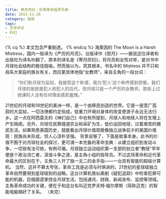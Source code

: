 ```yaml
---
title: 寒月厉妇：实用革命指导手册
date: 2015-11-28
category: 挂帙
tags:
- 文学评论
- 科幻
---
```

{% cq %}
本文包含严重剧透。
{% endcq %}
海莱因的 The Moon is a Harsh Mistress，国内一般译为《严厉的月亮》，台版译作《怒月》——据说这位译者和出版社为译名吵翻了，原本的译名是《寒月厉妇》，将月亮和女性对举，是对书中月球社会结构的极佳隐喻。然而我以为，究其根本，书名中的 Mistress 并不只和母系大家庭的族长有关，而应更具体地指“女教师”，来自主角的一段台词：

>“你们称月球为监狱，我接受这个称谓，我为‘犯人’这个称呼感到骄傲，我们月球的居民是犯人和犯人的后代。但月球只是一个严厉的女教师，那些上过她课的人没有任何理由感到羞愧。”

<!--more-->
21世纪的月球和18世纪的美洲一样，是一个由移民创造的世界。它是一座宽广孤寂的大监狱，一切法律都约定俗成，低重力环境对身体的改变使游子永远无法归乡。这一点在阿西莫夫的《神们自己》中也有所提到，月球人和地球人将在生理上产生隔阂。另外，月球住民靠隧道农业和采矿为生，低价运回地球，过着艰苦的殖民生活。如果熟悉美国历史，就能看出月球价值观极像独立战争前夕的美国价值观：民族尚未形成，但人心淳朴坚强。
背景说够了，下面是故事本身。此书的价值不囿于对月球社会的探讨，更可谓一本完备的革命宝典：从建立组织到发动斗争，一切皆有法可依，有例可循。月球独立运动组织第一支部的创立者“教授”早年便是个政治流亡者，深谙斗争之道，是主角小组的指导员。不过这场革命和近代革命最大的区别在于，主角三人开了独一无二的金手指——一台具有智能的超级计算机。
当然，这并不算太夸张，革命工具是必须与时俱进的，21世纪的星球级独立革命自然要用到星球级别的战略。这台计算机类似美剧《疑犯追踪》中检查犯罪可能的机器，巨细靡遗掌控全月球生活，包括通讯、财政、新闻发布、监控等领域。主角革命成功的关键，便在于和这台名叫迈克罗夫特·福尔摩斯（简称迈克）的智能电脑搞好了关系。
（未完）



